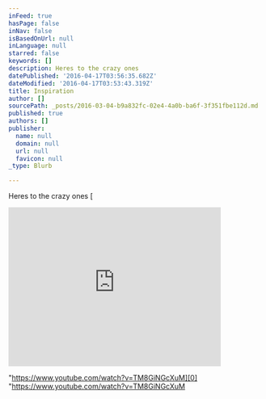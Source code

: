 ```yaml
---
inFeed: true
hasPage: false
inNav: false
isBasedOnUrl: null
inLanguage: null
starred: false
keywords: []
description: Heres to the crazy ones
datePublished: '2016-04-17T03:56:35.682Z'
dateModified: '2016-04-17T03:53:43.319Z'
title: Inspiration
author: []
sourcePath: _posts/2016-03-04-b9a832fc-02e4-4a0b-ba6f-3f351fbe112d.md
published: true
authors: []
publisher:
  name: null
  domain: null
  url: null
  favicon: null
_type: Blurb

---
```

Heres to the crazy ones
[

<iframe width="420" height="315" src="https://www.youtube.com/embed/TM8GiNGcXuM" frameborder="0" allowfullscreen="allowfullscreen" style=""></iframe>

"https://www.youtube.com/watch?v=TM8GiNGcXuM][0]
"https://www.youtube.com/watch?v=TM8GiNGcXuM

[0]: href